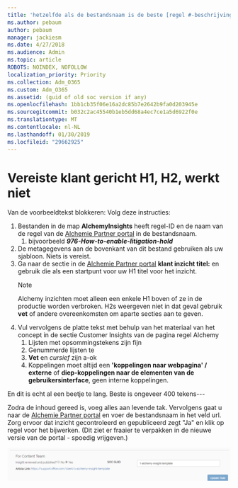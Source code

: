```yaml
---
title: 'hetzelfde als de bestandsnaam is de beste [regel #-beschrijving]'
ms.author: pebaum
author: pebaum
manager: jackiesm
ms.date: 4/27/2018
ms.audience: Admin
ms.topic: article
ROBOTS: NOINDEX, NOFOLLOW
localization_priority: Priority
ms.collection: Adm_O365
ms.custom: Adm_O365
ms.assetid: (guid of old soc version if any)
ms.openlocfilehash: 1bb1cb35f06e16a2dc85b7e2642b9fa0d203945e
ms.sourcegitcommit: b032c2ac45540b1eb5dd68a4ec7ce1a5d6922f0e
ms.translationtype: MT
ms.contentlocale: nl-NL
ms.lasthandoff: 01/30/2019
ms.locfileid: "29662925"
---
```

# <a name="required-customer-facing-h1-h2-doesnt-work"></a>Vereiste klant gericht H1, H2, werkt niet
Van de voorbeeldtekst blokkeren: Volg deze instructies:

1. Bestanden in de map **AlchemyInsights** heeft regel-ID en de naam van de regel van de [Alchemie Partner portal](https://alchemyportal.azurewebsites.net) in de bestandsnaam.
    1. bijvoorbeeld ***976-How-to-enable-litigation-hold***
1. De metagegevens aan de bovenkant van dit bestand gebruiken als uw sjabloon. Niets is vereist.
1. Ga naar de sectie in de [Alchemie Partner portal](https://alchemyportal.azurewebsites.net) **klant inzicht titel:** en gebruik die als een startpunt voor uw H1 titel voor het inzicht. 
    > [!NOTE]
    > Alchemy inzichten moet alleen een enkele H1 boven of ze in de productie worden verbroken. H2s weergeven niet in dat geval gebruik **vet** of andere overeenkomsten om aparte secties aan te geven.
1. Vul vervolgens de platte tekst met behulp van het materiaal van het concept in de sectie Customer Insights van de pagina regel Alchemy
    1. Lijsten met opsommingstekens zijn fijn
    1. Genummerde lijsten te
    1. **Vet** en *cursief* zijn a-ok
    1. Koppelingen moet altijd een **'koppelingen naar webpagina' / externe** of **diep-koppelingen naar de elementen van de gebruikersinterface**, geen interne koppelingen.

En dit is echt al een beetje te lang. Beste is ongeveer 400 tekens---

Zodra de inhoud gereed is, voeg alles aan levende tak. Vervolgens gaat u naar de [Alchemie Partner portal](https://alchemyportal.azurewebsites.net) en voer de bestandsnaam in het veld url. Zorg ervoor dat inzicht gecontroleerd en gepubliceerd zegt "Ja" en klik op regel voor het bijwerken. (Dit ziet er fraaier te verpakken in de nieuwe versie van de portal - spoedig vrijgeven.)

![URL-veld](media/for-content-team.PNG)

